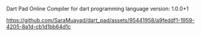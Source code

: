 Dart Pad
Online Compiler for dart programming language
version: 1.0.0+1



https://github.com/SaraMuayad/dart_pad/assets/95441958/a9feddf1-1959-4205-8a1d-cb1d1bb64d1c



